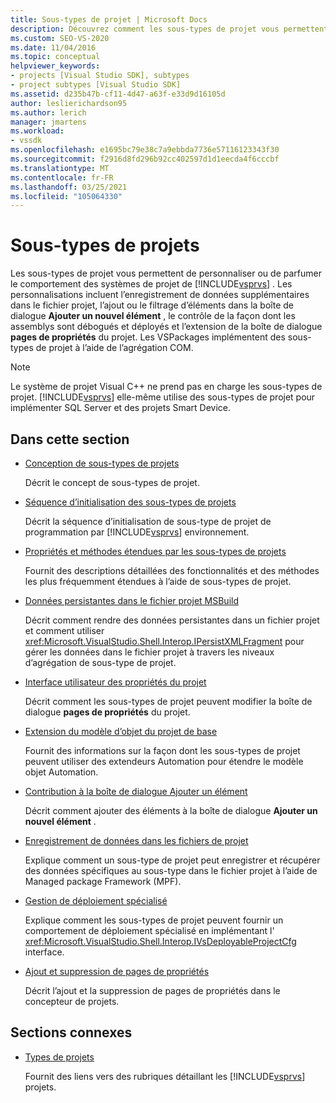```yaml
---
title: Sous-types de projet | Microsoft Docs
description: Découvrez comment les sous-types de projet vous permettent de personnaliser le comportement des systèmes de projet de Visual Studio. Les VSPackages implémentent des sous-types de projet à l’aide de l’agrégation COM.
ms.custom: SEO-VS-2020
ms.date: 11/04/2016
ms.topic: conceptual
helpviewer_keywords:
- projects [Visual Studio SDK], subtypes
- project subtypes [Visual Studio SDK]
ms.assetid: d235b47b-cf11-4d47-a63f-e33d9d16105d
author: leslierichardson95
ms.author: lerich
manager: jmartens
ms.workload:
- vssdk
ms.openlocfilehash: e1695bc79e38c7a9ebbda7736e57116123343f30
ms.sourcegitcommit: f2916d8fd296b92cc402597d1d1eecda4f6cccbf
ms.translationtype: MT
ms.contentlocale: fr-FR
ms.lasthandoff: 03/25/2021
ms.locfileid: "105064330"
---
```

# <a name="project-subtypes"></a>Sous-types de projets
Les sous-types de projet vous permettent de personnaliser ou de parfumer le comportement des systèmes de projet de [!INCLUDE[vsprvs](../../code-quality/includes/vsprvs_md.md)] . Les personnalisations incluent l’enregistrement de données supplémentaires dans le fichier projet, l’ajout ou le filtrage d’éléments dans la boîte de dialogue **Ajouter un nouvel élément** , le contrôle de la façon dont les assemblys sont débogués et déployés et l’extension de la boîte de dialogue **pages de propriétés** du projet. Les VSPackages implémentent des sous-types de projet à l’aide de l’agrégation COM.

> [!NOTE]
> Le système de projet Visual C++ ne prend pas en charge les sous-types de projet. [!INCLUDE[vsprvs](../../code-quality/includes/vsprvs_md.md)] elle-même utilise des sous-types de projet pour implémenter SQL Server et des projets Smart Device.

## <a name="in-this-section"></a>Dans cette section

- [Conception de sous-types de projets](../../extensibility/internals/project-subtypes-design.md)

  Décrit le concept de sous-types de projet.

- [Séquence d’initialisation des sous-types de projets](../../extensibility/internals/initialization-sequence-of-project-subtypes.md)

  Décrit la séquence d’initialisation de sous-type de projet de programmation par [!INCLUDE[vsprvs](../../code-quality/includes/vsprvs_md.md)] environnement.

- [Propriétés et méthodes étendues par les sous-types de projets](../../extensibility/internals/properties-and-methods-extended-by-project-subtypes.md)

  Fournit des descriptions détaillées des fonctionnalités et des méthodes les plus fréquemment étendues à l’aide de sous-types de projet.

- [Données persistantes dans le fichier projet MSBuild](../../extensibility/internals/persisting-data-in-the-msbuild-project-file.md)

  Décrit comment rendre des données persistantes dans un fichier projet et comment utiliser <xref:Microsoft.VisualStudio.Shell.Interop.IPersistXMLFragment> pour gérer les données dans le fichier projet à travers les niveaux d’agrégation de sous-type de projet.

- [Interface utilisateur des propriétés du projet](../../extensibility/internals/project-property-user-interface.md)

  Décrit comment les sous-types de projet peuvent modifier la boîte de dialogue **pages de propriétés** du projet.

- [Extension du modèle d’objet du projet de base](../../extensibility/internals/extending-the-object-model-of-the-base-project.md)

  Fournit des informations sur la façon dont les sous-types de projet peuvent utiliser des extendeurs Automation pour étendre le modèle objet Automation.

- [Contribution à la boîte de dialogue Ajouter un élément](../../extensibility/internals/contributing-to-the-add-new-item-dialog-box.md)

  Décrit comment ajouter des éléments à la boîte de dialogue **Ajouter un nouvel élément** .

- [Enregistrement de données dans les fichiers de projet](../../extensibility/saving-data-in-project-files.md)

  Explique comment un sous-type de projet peut enregistrer et récupérer des données spécifiques au sous-type dans le fichier projet à l’aide de Managed package Framework (MPF).

- [Gestion de déploiement spécialisé](../../extensibility/internals/handling-specialized-deployment.md)

  Explique comment les sous-types de projet peuvent fournir un comportement de déploiement spécialisé en implémentant l' <xref:Microsoft.VisualStudio.Shell.Interop.IVsDeployableProjectCfg> interface.

- [Ajout et suppression de pages de propriétés](../../extensibility/adding-and-removing-property-pages.md)

  Décrit l’ajout et la suppression de pages de propriétés dans le concepteur de projets.

## <a name="related-sections"></a>Sections connexes

- [Types de projets](../../extensibility/internals/project-types.md)

  Fournit des liens vers des rubriques détaillant les [!INCLUDE[vsprvs](../../code-quality/includes/vsprvs_md.md)] projets.
